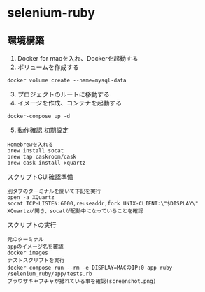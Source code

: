 # selenium-ruby
## 環境構築
1. Docker for macを入れ、Dockerを起動する
2. ボリュームを作成する  
```
docker volume create --name=mysql-data
```
3. プロジェクトのルートに移動する
4. イメージを作成、コンテナを起動する  
```
docker-compose up -d
```
5. 動作確認
初期設定
```
Homebrewを入れる
brew install socat
brew tap caskroom/cask
brew cask install xquartz
```
スクリプトGUI確認準備
```
別タブのターミナルを開いて下記を実行
open -a XQuartz
socat TCP-LISTEN:6000,reuseaddr,fork UNIX-CLIENT:\"$DISPLAY\"
XQuartzが開き、socatが起動中になっていることを確認
```
スクリプトの実行
```
元のターミナル
appのイメージ名を確認
docker images
テストスクリプトを実行
docker-compose run --rm -e DISPLAY=MACのIP:0 app ruby /selenium_ruby/app/tests.rb
ブラウザキャプチャが撮れている事を確認(screenshot.png)
```